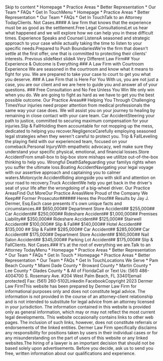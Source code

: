 Skip to content  * Homepage  * Practice Areas  * Better Representation  * Our Team  * FAQs  * Get In TouchMenu  * Homepage  * Practice Areas  * Better Representation  * Our Team  * FAQs  * Get In TouchTalk to an Attorney TodayClients. Not Cases.#### A law firm that knows that the experience must be as good as the settlement.Free Legal ConsultationsLet us hear what happened and we will explore how we can help you in these difficult times. Experience Speaks and Counsel ListensA seasoned and strategic approach to your case while actually taking the time to listen to your specific needs.Prepared to Push BoundariesWe're the firm that doesn't settle at the first offer, one that is committed to protecting their clients' interests. Previous slideNext slideA Very Different Law Firm## Your Experience & Outcome is Everything ###  A Law Firm with Courtroom Experience We are seasoned in the courtroom and know what it means to fight for you. We are prepared to take your case to court to get you what you deserve. ###  A Law Firm that is Here For You With us, you are not just a case, you are our client and we are here to guide you and answer all of your questions. ###  Free Consultation and No Fee Unless You Win We only win when you do. We are going to fight as hard as we have to get you the best possible outcome. Our Practice Areas## Helping You Through Challenging TimesYour injuries need proper attention from medical professionals the same way your case does. We will assist you on your journey to healing by remaining in close contact with your care team. Car AccidentSteering your path to justice, committed to securing maximum compensation for your injuries.Slip & FallHolding them accountable for not mopping up the mess, dedicated to helping you recover.NegligenceCarefully employing seasoned legal strategies when they weren't careful to protect you. Trip & FallLeveling the playing field with our experienced team, focused on your comeback.Personal InjuryWith empathetic advocacy, well make sure they understand your specific physical, emotional, and financial losses.Store AccidentFrom small-box to big-box store mishaps we utilitze out-of-the-box thinking to help you. Wrongful DeathSafeguarding your familys rights when you suffer the ultimate loss.Boating AccidentNavigating your legal voyage with our assertive approach and captaining you to calmer waters.Motorcycle AccidentRiding alongside you with skill and attention on your road to recovery.Truck AccidentWe help you get back in the driver's seat of your life after the wrongdoing of a big-wheel driver. Our Practice AreasFind Out MoreOur Practice AreasWere Proud of the Company We Keep## Former Prosecutor###### Heres the Proof## Results by Jay J. Dermer, Esq.Each case presents it's own unique facts and circumstances.## $650,000## Department Store Accident## $255,000## Car Accident## $250,000## Rideshare Accident## $1,000,000## Premises Liability## $350,000## Rideshare Accident## $125,000## Stairwell Accident## $100,000## Slip & Fall## $140,000## Hotel Accident## $135,000 ## Slip & Fall## $285,000## Car Accident## $285,000## Car Accident## $175,000## Department Store Accident## $160,000## Nail Salon Accident## $345,000## Parking Lot Accident## $175,000## Slip & FallClients. Not Cases.### It's at the root of everything we are.Talk to an Attorney TodayMenu   * Homepage  * Practice Areas  * Better Representation  * Our Team  * FAQs  * Get In Touch  * Homepage  * Practice Areas  * Better Representation  * Our Team  * FAQs  * Get In TouchLocations We Serve   * Pam Beach County  * Miami Dade County  * Broward County  * Martin County  * Lee County  * Glades County  * & All of FloridaCall or Text Us: (561) 486-4004700 S. Rosemary Ave. #204  West Palm Beach, FL 33401[email protected]  Fax: (561) 260-5102Linkedin FacebookCopyright 2023 Dermer Law FirmThis website has been prepared by Dermer Law Firm for informational purposes only and does not constitute legal advice. The information is not provided in the course of an attorney-client relationship and is not intended to substitute for legal advice from an attorney licensed in your jurisdiction. The information contained in this website is provided only as general information, which may or may not reflect the most current legal developments. This website occasionally contains links to other web pages. The inclusion of such links, however, does not constitute referrals or endorsements of the linked entities. Dermer Law Firm specifically disclaims any responsibility for positions taken by users in their individual cases or for any misunderstanding on the part of users of this website or any linked websites.The hiring of a lawyer is an important decision that should not be based solely upon advertisements. Before you decide, ask us to send you free, written information about our qualifications and experience.